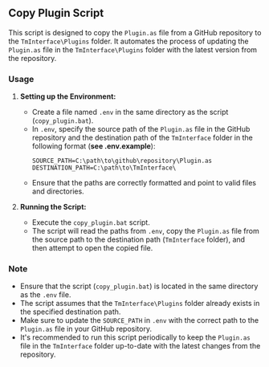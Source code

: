 ## Copy Plugin Script

This script is designed to copy the `Plugin.as` file from a GitHub repository to the `TmInterface\Plugins` folder. It automates the process of updating the `Plugin.as` file in the `TmInterface\Plugins` folder with the latest version from the repository.

### Usage

1. **Setting up the Environment:**
   - Create a file named `.env` in the same directory as the script (`copy_plugin.bat`).
   - In `.env`, specify the source path of the `Plugin.as` file in the GitHub repository and the destination path of the `TmInterface` folder in the following format (**see .env.example**):
     ```
     SOURCE_PATH=C:\path\to\github\repository\Plugin.as
     DESTINATION_PATH=C:\path\to\TmInterface\
     ```
   - Ensure that the paths are correctly formatted and point to valid files and directories.

2. **Running the Script:**
   - Execute the `copy_plugin.bat` script.
   - The script will read the paths from `.env`, copy the `Plugin.as` file from the source path to the destination path (`TmInterface` folder), and then attempt to open the copied file.

### Note

- Ensure that the script (`copy_plugin.bat`) is located in the same directory as the `.env` file.
- The script assumes that the `TmInterface\Plugins` folder already exists in the specified destination path.
- Make sure to update the `SOURCE_PATH` in `.env` with the correct path to the `Plugin.as` file in your GitHub repository.
- It's recommended to run this script periodically to keep the `Plugin.as` file in the `TmInterface` folder up-to-date with the latest changes from the repository.